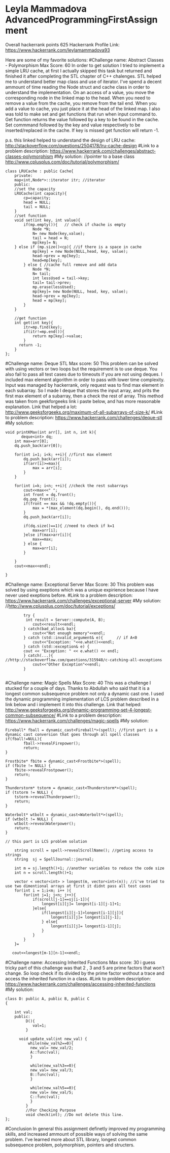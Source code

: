 # Leyla Mammadova AdvancedProgrammingFirstAssignment
Overall hackerrank points 625
Hackerrank Profile Link:
https://www.hackerrank.com/leylamammadova93

Here are some of my favorite solutions:
#Challenge name: Abstract Classes - Polymorphism
Max Score: 60
In order to get solution I tried to implement a simple LRU cache, at first I actually skipped this task but returned and finished it after completing the STL chapter of C++ chalenges. STL helped me to understand better map class and use of iterator. I've spend a decent ammount of time reading the Node struct and cache class in order to understand the implementation. On an access of a value, you move the corresponding node in the linked map to the head. When you need to remove a value from the cache, you remove from the tail end. When you add a value to cache, you just place it at the head of the linked map. I also was told to make set and get functions that run when input command to. Get function returns the value followed by a key to be found in the cache. Set commmand followed by the key and value respectively to be inserted/replaced in the cache. If key is missed get function will return -1.

p.s. this linked helped to understand the design of LRU cache:
http://stackoverflow.com/questions/2504178/lru-cache-design
#Link to a problem description:
https://www.hackerrank.com/challenges/abstract-classes-polymorphism
#My solution:
//pointer to a base class http://www.cplusplus.com/doc/tutorial/polymorphism/

```
class LRUCache : public Cache{
    private:
    map<int,Node*>::iterator itr; //iterator 
    public:
    //set the capacity
    LRUCache(int capacity){
        cp=capacity;
        head = NULL;
        tail = NULL;
    }
    //set function
    void set(int key, int value){
        if(mp.empty()){   // check if chache is empty
            Node *N;
            N= new Node(key,value);
            tail = head = N;
            mp[key]= N;   
    } else if (mp.size()<cp){ //if there is a space in cache
            mp[key] = new Node(NULL,head, key, value);
            head->prev = mp[key];
            head=mp[key];
        } else { //cache full remove and add data
            Node *N;
            N= tail;
            int lessUsed = tail->key;
            tail= tail->prev;
            mp.erase(lessUsed);
            mp[key]= new Node(NULL, head, key, value);
            head->prev = mp[key];
            head = mp[key];
        }
    }
    
    //get function
    int get(int key){
        itr=mp.find(key);
        if(itr!=mp.end()){
            return mp[key]->value;
        }
      return -1;  
    }
};
```
#Challenge name: Deque STL
Max score: 50
This problem can be solved with using vectors or two loops but the requirement is to use deque. You also fail to pass all test cases due to timeouts if you are not using deques. I included max element algorithm in order to pass with lower time complexity. Input was managed by hackerrank, only request was to find max element in each subarray. So I made I deque that stores the input array, and prits the first max element of a subarray, then a check the rest of array. This method was taken from geekforgeeks link i paste below, and has more reasonable explanation.
Link that helped a lot:
http://www.geeksforgeeks.org/maximum-of-all-subarrays-of-size-k/
#Link to problem description:
https://www.hackerrank.com/challenges/deque-stl
#My solution:


```
void printKMax(int arr[], int n, int k){
       deque<int> dq; 
    int max=arr[0];
	dq.push_back(arr[0]);
    
    for(int i=1; i<k; ++i){ //first max element 
        dq.push_back(arr[i]);
        if(arr[i]>=max){
            max = arr[i];
        }
    }
    
    for(int i=k; i<n; ++i){ //check the rest subarrays
        cout<<max<<" ";
        int front = dq.front();
        dq.pop_front();
        if(front == max && !dq.empty()){
            max = *(max_element(dq.begin(), dq.end()));
        }
        dq.push_back(arr[i]);
        
        if(dq.size()==1){ //need to check if k=1 
            max=arr[i];
        }else if(max>arr[i]){ 
            max==max;    
        } else {
            max=arr[i];
        }
      
    }
    cout<<max<<endl;

}
```

#Challenge name: Exceptional Server
Max Score: 30
This problem was solved by using exeptions which was a unique expirience because I have never used exeptions before.
#Link to a problem description:
https://www.hackerrank.com/challenges/exceptional-server
#My solution:
//http://www.cplusplus.com/doc/tutorial/exceptions/  

```
		try {
         int result = Server::compute(A, B);
            cout<<result<<endl;
        } catch(bad_alloc& ba){
            cout<<"Not enough memory"<<endl;
        } catch (std::invalid_argument& e){      // if A<0 
            cout<<"Exception: "<<e.what()<<endl;
        } catch (std::exception& e) {
        cout << "Exception: " << e.what() << endl;
        } catch(...){               //http://stackoverflow.com/questions/315948/c-catching-all-exceptions
            cout<<"Other Exception"<<endl;
        }
	
```
       
#Challenge name: Magic Spells
Max Score: 40
This was a challenge I stucked for a couple of days. Thanks to Abdullah who said that it is a longest common subsequence problem not only a dynamic cast one. I used the dynamic programming implementation of LCS problem described in a link below and i implement it into this challenge. 
Link that helped:
http://www.geeksforgeeks.org/dynamic-programming-set-4-longest-common-subsequence/
#Link to a problem description: 
https://www.hackerrank.com/challenges/magic-spells
#My solution:

```
Fireball* fball = dynamic_cast<Fireball*>(spell); //first part is a dynamic cast conversion that goes through all spell classes
if(fball!=NULL){
        fball->revealFirepower();
        return;
}

Frostbite* fbite = dynamic_cast<Frostbite*>(spell);
if (fbite != NULL) {
    fbite->revealFrostpower();
    return;
}

Thunderstorm* tstorm = dynamic_cast<Thunderstorm*>(spell);
if (tstorm != NULL) {
    tstorm->revealThunderpower();
    return;
}

Waterbolt* wtbolt = dynamic_cast<Waterbolt*>(spell);
if (wtbolt != NULL) {
    wtbolt->revealWaterpower();
    return;
}
   
// this part is LCS problem solution 

    string scroll = spell->revealScrollName(); //geting access to strings
    string  sj = SpellJournal::journal;

    int m = sj.length()+1; //another variables to reduce the code size
    int n = scroll.length()+1;
   
    vector < vector<int> > longest(m, vector<int>(n)); //i've tried to use two dimentional arrays at first it didnt pass all test cases 
    for(int i = 1;i<m; i++ ){
        for(int j=1; j<n; j++){
            if(scroll[j-1]==sj[i-1]){
                longest[i][j]= longest[i-1][j-1]+1;
            }else{
                if(longest[i][j-1]>longest[i-1][j]){
                    longest[i][j]= longest[i][j-1];
                } else{
                    longest[i][j]= longest[i-1][j];
                }
            }
        }
    }=

   cout<<longest[m-1][n-1]<<endl; 
 ```
 
#Challenge name: Accessing Inherited Functions
Max score: 30
i guess tricky part of this challenge was that 2 , 3 and 5 are prime factors that won't change. So loop check if its divided by the prime factor wothout a trace and access the inherited function in  a class.
#Link to problem description:
https://www.hackerrank.com/challenges/accessing-inherited-functions
#My solution:

```
class D: public A, public B, public C
{

	int val;
	public:
		 D(){
		 	val=1;
		 }

	  void update_val(int new_val) {
          while(new_val%2==0){
           new_val= new_val/2;
           A::func(val);
           }
       
           while(new_val%3==0){
           new_val= new_val/3;
           B::func(val);
           }
           
           while(new_val%5==0){
           new_val= new_val/5;
           C::func(val);
           }
		 }
		 //For Checking Purpose
		 void check(int); //Do not delete this line.
};
```

#Conclusion 
In general this assignment definetly improved my programming skills, and increased ammount of possible ways of solving the same problem. I've learned more about STL library, longest common subsequence problem, polymorphism, pointers and structers. 
